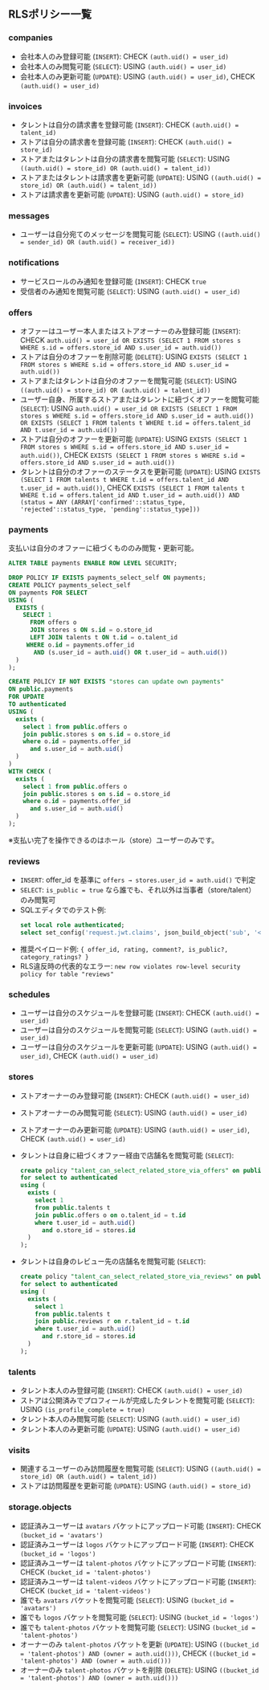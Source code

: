 ## RLSポリシー一覧

### companies
- 会社本人のみ登録可能 (`INSERT`): CHECK `(auth.uid() = user_id)`
- 会社本人のみ閲覧可能 (`SELECT`): USING `(auth.uid() = user_id)`
- 会社本人のみ更新可能 (`UPDATE`): USING `(auth.uid() = user_id)`, CHECK `(auth.uid() = user_id)`

### invoices
- タレントは自分の請求書を登録可能 (`INSERT`): CHECK `(auth.uid() = talent_id)`
- ストアは自分の請求書を登録可能 (`INSERT`): CHECK `(auth.uid() = store_id)`
- ストアまたはタレントは自分の請求書を閲覧可能 (`SELECT`): USING `((auth.uid() = store_id) OR (auth.uid() = talent_id))`
- ストアまたはタレントは請求書を更新可能 (`UPDATE`): USING `((auth.uid() = store_id) OR (auth.uid() = talent_id))`
- ストアは請求書を更新可能 (`UPDATE`): USING `(auth.uid() = store_id)`

### messages
- ユーザーは自分宛てのメッセージを閲覧可能 (`SELECT`): USING `((auth.uid() = sender_id) OR (auth.uid() = receiver_id))`

### notifications
- サービスロールのみ通知を登録可能 (`INSERT`): CHECK `true`
- 受信者のみ通知を閲覧可能 (`SELECT`): USING `(auth.uid() = user_id)`

### offers
- オファーはユーザー本人またはストアオーナーのみ登録可能 (`INSERT`): CHECK `auth.uid() = user_id OR EXISTS (SELECT 1 FROM stores s WHERE s.id = offers.store_id AND s.user_id = auth.uid())`
- ストアは自分のオファーを削除可能 (`DELETE`): USING `EXISTS (SELECT 1 FROM stores s WHERE s.id = offers.store_id AND s.user_id = auth.uid())`
- ストアまたはタレントは自分のオファーを閲覧可能 (`SELECT`): USING `((auth.uid() = store_id) OR (auth.uid() = talent_id))`
- ユーザー自身、所属するストアまたはタレントに紐づくオファーを閲覧可能 (`SELECT`): USING `auth.uid() = user_id OR EXISTS (SELECT 1 FROM stores s WHERE s.id = offers.store_id AND s.user_id = auth.uid()) OR EXISTS (SELECT 1 FROM talents t WHERE t.id = offers.talent_id AND t.user_id = auth.uid())`
- ストアは自分のオファーを更新可能 (`UPDATE`): USING `EXISTS (SELECT 1 FROM stores s WHERE s.id = offers.store_id AND s.user_id = auth.uid())`, CHECK `EXISTS (SELECT 1 FROM stores s WHERE s.id = offers.store_id AND s.user_id = auth.uid())`
- タレントは自分のオファーのステータスを更新可能 (`UPDATE`): USING `EXISTS (SELECT 1 FROM talents t WHERE t.id = offers.talent_id AND t.user_id = auth.uid())`, CHECK `EXISTS (SELECT 1 FROM talents t WHERE t.id = offers.talent_id AND t.user_id = auth.uid()) AND (status = ANY (ARRAY['confirmed'::status_type, 'rejected'::status_type, 'pending'::status_type]))`

### payments
支払いは自分のオファーに紐づくもののみ閲覧・更新可能。

```sql
ALTER TABLE payments ENABLE ROW LEVEL SECURITY;

DROP POLICY IF EXISTS payments_select_self ON payments;
CREATE POLICY payments_select_self
ON payments FOR SELECT
USING (
  EXISTS (
    SELECT 1
      FROM offers o
      JOIN stores s ON s.id = o.store_id
      LEFT JOIN talents t ON t.id = o.talent_id
     WHERE o.id = payments.offer_id
       AND (s.user_id = auth.uid() OR t.user_id = auth.uid())
  )
);

CREATE POLICY IF NOT EXISTS "stores can update own payments"
ON public.payments
FOR UPDATE
TO authenticated
USING (
  exists (
    select 1 from public.offers o
    join public.stores s on s.id = o.store_id
    where o.id = payments.offer_id
      and s.user_id = auth.uid()
  )
)
WITH CHECK (
  exists (
    select 1 from public.offers o
    join public.stores s on s.id = o.store_id
    where o.id = payments.offer_id
      and s.user_id = auth.uid()
  )
);
```

※支払い完了を操作できるのはホール（store）ユーザーのみです。

### reviews
- `INSERT`: offer_id を基準に `offers → stores.user_id = auth.uid()` で判定
- `SELECT`: `is_public = true` なら誰でも、それ以外は当事者（store/talent）のみ閲覧可
- SQLエディタでのテスト例:
  ```sql
  set local role authenticated;
  select set_config('request.jwt.claims', json_build_object('sub', '<ユーザーID>')::text, true);
  ```
- 推奨ペイロード例: `{ offer_id, rating, comment?, is_public?, category_ratings? }`
- RLS違反時の代表的なエラー: `new row violates row-level security policy for table "reviews"`

### schedules
- ユーザーは自分のスケジュールを登録可能 (`INSERT`): CHECK `(auth.uid() = user_id)`
- ユーザーは自分のスケジュールを閲覧可能 (`SELECT`): USING `(auth.uid() = user_id)`
- ユーザーは自分のスケジュールを更新可能 (`UPDATE`): USING `(auth.uid() = user_id)`, CHECK `(auth.uid() = user_id)`

### stores
- ストアオーナーのみ登録可能 (`INSERT`): CHECK `(auth.uid() = user_id)`
- ストアオーナーのみ閲覧可能 (`SELECT`): USING `(auth.uid() = user_id)`
- ストアオーナーのみ更新可能 (`UPDATE`): USING `(auth.uid() = user_id)`, CHECK `(auth.uid() = user_id)`

- タレントは自身に紐づくオファー経由で店舗名を閲覧可能 (`SELECT`):
  ```sql
  create policy "talent_can_select_related_store_via_offers" on public.stores
  for select to authenticated
  using (
    exists (
      select 1
      from public.talents t
      join public.offers o on o.talent_id = t.id
      where t.user_id = auth.uid()
        and o.store_id = stores.id
    )
  );
  ```
- タレントは自身のレビュー先の店舗名を閲覧可能 (`SELECT`):
  ```sql
  create policy "talent_can_select_related_store_via_reviews" on public.stores
  for select to authenticated
  using (
    exists (
      select 1
      from public.talents t
      join public.reviews r on r.talent_id = t.id
      where t.user_id = auth.uid()
        and r.store_id = stores.id
    )
  );
  ```

### talents
- タレント本人のみ登録可能 (`INSERT`): CHECK `(auth.uid() = user_id)`
- ストアは公開済みでプロフィールが完成したタレントを閲覧可能 (`SELECT`): USING `(is_profile_complete = true)`
- タレント本人のみ閲覧可能 (`SELECT`): USING `(auth.uid() = user_id)`
- タレント本人のみ更新可能 (`UPDATE`): USING `(auth.uid() = user_id)`

### visits
- 関連するユーザーのみ訪問履歴を閲覧可能 (`SELECT`): USING `((auth.uid() = store_id) OR (auth.uid() = talent_id))`
- ストアは訪問履歴を更新可能 (`UPDATE`): USING `(auth.uid() = store_id)`

### storage.objects
- 認証済みユーザーは `avatars` バケットにアップロード可能 (`INSERT`): CHECK `(bucket_id = 'avatars')`
- 認証済みユーザーは `logos` バケットにアップロード可能 (`INSERT`): CHECK `(bucket_id = 'logos')`
- 認証済みユーザーは `talent-photos` バケットにアップロード可能 (`INSERT`): CHECK `(bucket_id = 'talent-photos')`
- 認証済みユーザーは `talent-videos` バケットにアップロード可能 (`INSERT`): CHECK `(bucket_id = 'talent-videos')`
- 誰でも `avatars` バケットを閲覧可能 (`SELECT`): USING `(bucket_id = 'avatars')`
- 誰でも `logos` バケットを閲覧可能 (`SELECT`): USING `(bucket_id = 'logos')`
- 誰でも `talent-photos` バケットを閲覧可能 (`SELECT`): USING `(bucket_id = 'talent-photos')`
- オーナーのみ `talent-photos` バケットを更新 (`UPDATE`): USING `((bucket_id = 'talent-photos') AND (owner = auth.uid()))`, CHECK `((bucket_id = 'talent-photos') AND (owner = auth.uid()))`
- オーナーのみ `talent-photos` バケットを削除 (`DELETE`): USING `((bucket_id = 'talent-photos') AND (owner = auth.uid()))`
